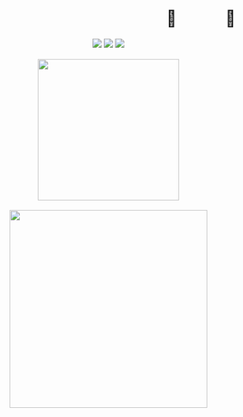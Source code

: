 <div align="center">

<h1 style="text-align:right;">🌱 &nbsp; &nbsp; &nbsp; &nbsp; &nbsp; &nbsp; 🦡&nbsp;&nbsp;&nbsp;&nbsp;</h1>

<div>
    <a href="https://codepen.io/oryamne"><img src="https://img.shields.io/badge/Code_pen-FE7A16?style=for-the-badge&logo=codepen&logoColor=white&color=black"></a>
    <a href="https://dev.to/oryam"><img src="https://img.shields.io/badge/dev.to-0A0A0A?style=for-the-badge&logo=dev.to&logoColor=white"/></a>
    <a href="https://www.linkedin.com/in/oryamne/"><img src="https://img.shields.io/badge/LinkedIn-0077B5?style=for-the-badge&logo=linkedin&logoColor=0e76a8&color=black"></a>
</div>

</br>

<div>
    <a href="https://app.wilco.gg/portfolio/or-yam"><img width=250 align="center" src="https://wilcobadge.vercel.app/api?wilconame=or-yam" /></a>
</div>

</br>

<div>
  <img width=350 align="center" src="https://github-readme-stats-git-masterrstaa-rickstaa.vercel.app/api/top-langs/?username=or-yam&hide=c%2B%2B,c%23,python,ruby&theme=cobalt&langs_count=5&layout=compact" />
</div>

<!-- <div>
  <img width=350 align="center" src="https://github-readme-stats-git-masterrstaa-rickstaa.vercel.app/api?username=or-yam&show_icons=true&line_height=27&count_private=true&hide=stars&theme=cobalt" alt="Oryam's GitHub Stats" />
</div> -->

<!-- <p align="center">
  <a href="https://skillicons.dev">
    <img src="https://skillicons.dev/icons?i=js,ts,html,css,nodejs,react,git,vscode&perline=4" />
  </a>
</p> -->

</div>
